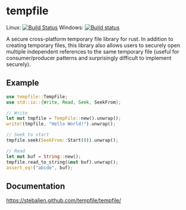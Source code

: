 tempfile
========

Linux: [![Build Status](https://travis-ci.org/Stebalien/tempfile.svg?branch=master)](https://travis-ci.org/Stebalien/tempfile)
Windows: [![Build status](https://ci.appveyor.com/api/projects/status/5q00b8rvvg46i5tf/branch/master?svg=true)](https://ci.appveyor.com/project/Stebalien/tempfile/branch/master)

A secure cross-platform temporary file library for rust. In addition to creating
temporary files, this library also allows users to securely open multiple
independent references to the same temporary file (useful for consumer/producer
patterns and surprisingly difficult to implement securely).

Example
-------

```rust
use tempfile::TempFile;
use std::io::{Write, Read, Seek, SeekFrom};

// Write
let mut tmpfile = TempFile::new().unwrap();
write!(tmpfile, "Hello World!").unwrap();

// Seek to start
tmpfile.seek(SeekFrom::Start(0)).unwrap();

// Read
let mut buf = String::new();
tmpfile.read_to_string(&mut buf).unwrap();
assert_eq!("abcde", buf);
```

Documentation
-------------

https://stebalien.github.com/tempfile/tempfile/
